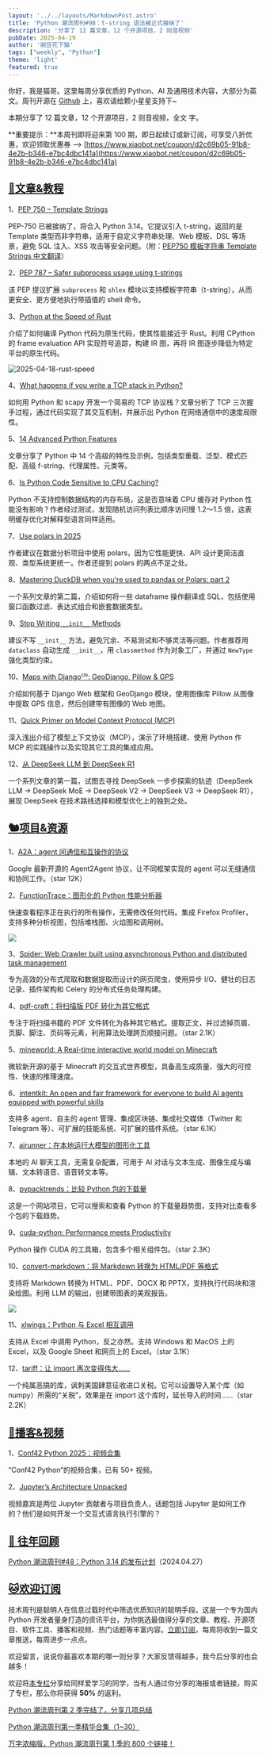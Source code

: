 ```yaml
---
layout: '../../layouts/MarkdownPost.astro'
title: 'Python 潮流周刊#98：t-string 语法被正式接纳了'
description: '分享了 12 篇文章，12 个开源项目，2 则音视频'
pubDate: 2025-04-19
author: '豌豆花下猫'
tags: ["weekly", "Python"] 
theme: 'light'
featured: true
---
```


你好，我是猫哥。这里每周分享优质的 Python、AI 及通用技术内容，大部分为英文。周刊开源在 [Github](https://github.com/chinesehuazhou/python-weekly) 上，喜欢请给颗小星星支持下~

本期分享了 12 篇文章，12 个开源项目，2 则音视频，全文  字。

**重要提示：**本周刊即将迎来第 100 期，即日起续订或新订阅，可享受八折优惠，欢迎领取优惠券 --> [https://www.xiaobot.net/coupon/d2c69b05-91b8-4e2b-b346-e7bc4dbc141a](https://www.xiaobot.net/coupon/d2c69b05-91b8-4e2b-b346-e7bc4dbc141a)

## [🦄文章&教程](https://xiaobot.net/p/python_weekly)

1、[PEP 750 – Template Strings](https://peps.python.org/pep-0750)

PEP-750 已被接纳了，将合入 Python 3.14。它提议引入 t-string，返回的是 Template 类型而非字符串，适用于自定义字符串处理、Web 模板、DSL 等场景，避免 SQL 注入、XSS 攻击等安全问题。（附：[PEP750 模板字符串 Template Strings 中文翻译](https://www.cnblogs.com/hiyms/p/-/python-pep750-cn)）

2、[PEP 787 – Safer subprocess usage using t-strings](https://peps.python.org/pep-0787/)

该 PEP 提议扩展 `subprocess` 和 `shlex` 模块以支持模板字符串（t-string），从而更安全、更方便地执行带插值的 shell 命令。

3、[Python at the Speed of Rust](https://blog.fxn.ai/python-at-the-speed-of-rust/)

介绍了如何编译 Python 代码为原生代码，使其性能接近于 Rust。利用 CPython 的 frame evaluation API 实现符号追踪，构建 IR 图，再将 IR 图逐步降低为特定平台的原生代码。

![2025-04-18-rust-speed](/Users/wandou/Documents/周刊/ebook/season4/img/2025-04-18-rust-speed.png)

4、[What happens if you write a TCP stack in Python?](https://jvns.ca/blog/2014/08/12/what-happens-if-you-write-a-tcp-stack-in-python/)

如何用 Python 和 scapy 开发一个简易的 TCP 协议栈？文章分析了 TCP 三次握手过程，通过代码实现了其交互机制，并展示出 Python 在网络通信中的速度局限性。

5、[14 Advanced Python Features](https://blog.edward-li.com/tech/advanced-python-features)

文章分享了 Python 中 14 个高级的特性及示例，包括类型重载、泛型、模式匹配、高级 f-string、代理属性、元类等。

6、[Is Python Code Sensitive to CPU Caching?](https://lukasatkinson.de/2024/python-cpu-caching/)

Python 不支持控制数据结构的内存布局，这是否意味着 CPU 缓存对 Python 性能没有影响？作者经过测试，发现随机访问列表比顺序访问慢 1.2～1.5 倍，这表明缓存优化对解释型语言同样适用。

7、[Use polars in 2025](https://lrt.one/posts/use-polars-in-2025/)

作者建议在数据分析项目中使用 polars，因为它性能更快、API 设计更简洁直观、类型系统更统一。作者还提到 polars 的两点不足之处。

8、[Mastering DuckDB when you're used to pandas or Polars: part 2](https://labs.quansight.org/blog/duckdb-when-used-to-frames_part2)

一个系列文章的第二篇，介绍如何将一些 dataframe 操作翻译成 SQL，包括使用窗口函数过滤、表达式组合和嵌套数据类型。

9、[Stop Writing `__init__` Methods](https://blog.glyph.im/2025/04/stop-writing-init-methods.html)

建议不写 `__init__` 方法，避免冗余、不易测试和不够灵活等问题。作者推荐用 `dataclass` 自动生成 `__init__`，用 `classmethod` 作为对象工厂，并通过 `NewType` 强化类型约束。

10、[Maps with Django⁽³⁾: GeoDjango, Pillow & GPS](https://www.paulox.net/2025/04/11/maps-with-django-part-3-geodjango-pillow-and-gps/)

介绍如何基于 Django Web 框架和 GeoDjango 模块，使用图像库 Pillow 从图像中提取 GPS 信息，然后创建带有图像的 Web 地图。

11、[Quick Primer on Model Context Protocol (MCP)](https://www.polarsparc.com/xhtml/MCP.html)

深入浅出介绍了模型上下文协议（MCP），演示了环境搭建、使用 Python 作 MCP 的实践操作以及实现其它工具的集成应用。

12、[从 DeepSeek LLM 到 DeepSeek R1](https://oilbeater.com/2025/03/14/deepseek-from-llm-to-r1/)

一个系列文章的第一篇，试图去寻找 DeepSeek 一步步探索的轨迹（DeepSeek LLM -> DeepSeek MoE -> DeepSeek V2 -> DeepSeek V3 -> DeepSeek R1），展现 DeepSeek 在技术路线选择和模型优化上的独到之处。

## [🐿️项目&资源](https://xiaobot.net/p/python_weekly)

1、[A2A：agent 间通信和互操作的协议](https://github.com/google/A2A)

Google 最新开源的 Agent2Agent 协议，让不同框架实现的 agent 可以无缝通信和协同工作。（star 12K）

2、[FunctionTrace：图形化的 Python 性能分析器](https://gitlab.com/mbryant/functiontrace)

快速查看程序正在执行的所有操作，无需修改任何代码。集成 Firefox Profiler，支持多种分析视图，包括堆栈图、火焰图和调用树。

![](https://img.pythoncat.top/2025-04-18-FunctionTrace.png)

3、[Spider: Web Crawler built using asynchronous Python and distributed task management](https://github.com/roshanlam/Spider)

专为高效的分布式爬取和数据提取而设计的网页爬虫，使用异步 I/O、健壮的日志记录、插件架构和 Celery 的分布式任务处理构建。

4、[pdf-craft：将扫描版 PDF 转化为其它格式](https://github.com/oomol-lab/pdf-craft)

专注于将扫描书籍的 PDF 文件转化为各种其它格式。提取正文，并过滤掉页眉、页脚、脚注、页码等元素，利用算法处理跨页顺接问题。（star 2.1K）

5、[mineworld: A Real-time interactive world model on Minecraft](https://github.com/microsoft/mineworld)

微软新开源的基于 Minecraft 的交互式世界模型，具备高生成质量、强大的可控性、快速的推理速度。

6、[intentkit: An open and fair framework for everyone to build AI agents equipped with powerful skills](https://github.com/crestalnetwork/intentkit)

支持多 agent、自主的 agent 管理、集成区块链、集成社交媒体（Twitter 和 Telegram 等）、可扩展的技能系统、可扩展的插件系统。（star 6.1K）

7、[airunner：在本地运行大模型的图形化工具](https://github.com/capsize-games/airunner)

本地的 AI 聊天工具，无需复杂配置，可用于 AI 对话与文本生成、图像生成与编辑、文本转语音、语音转文本等。

8、[pypacktrends：比较 Python 包的下载量](https://github.com/TylerHillery/pypacktrends)

这是一个网站项目，它可以搜索和查看 Python 的下载量趋势图，支持对比查看多个包的下载趋势。

9、[cuda-python: Performance meets Productivity](https://github.com/NVIDIA/cuda-python)

Python 操作 CUDA 的工具箱，包含多个相关组件包。（star 2.3K）

10、[convert-markdown：将 Markdown 转换为 HTML/PDF 等格式](https://github.com/dgo8/convert-markdown)

支持将 Markdown 转换为 HTML、PDF、DOCX 和 PPTX，支持执行代码块和渲染绘图。利用 LLM 的输出，创建带图表的美观报告。

![](https://img.pythoncat.top/2025-04-18-markdown.png)

11、[xlwings：Python 与 Excel 相互调用](https://github.com/xlwings/xlwings)

支持从 Excel 中调用 Python，反之亦然。支持 Windows 和 MacOS 上的 Excel，以及 Google Sheet 和网页上的 Excel。（star 3.1K）

12、[tariff：让 import 再次变得伟大……](https://github.com/hxu296/tariff/tree/main)

一个纯属恶搞的库，讽刺美国肆意征收进口关税。它可以设置导入某个库（如 numpy）所需的“关税”，效果是在 import 这个库时，延长导入的时间……（star 2.2K）

## [🐢播客&视频](https://xiaobot.net/p/python_weekly)

1、[Conf42 Python 2025：视频合集](https://www.youtube.com/playlist?list=PLIuxSyKxlQrBo176Is4wP2F6UCB0yEkWO)

“Conf42 Python”的视频合集，已有 50+ 视频。

2、[Jupyter’s Architecture Unpacked](https://www.youtube.com/watch?v=_-zhMzwpSOQ)

视频嘉宾是两位 Jupyter 贡献者与项目负责人，话题包括 Jupyter 是如何工作的？他们是如何开发一个交互式语言执行引擎的？

## [🐧 往年回顾](https://xiaobot.net/p/python_weekly)

[Python 潮流周刊#48：Python 3.14 的发布计划](https://pythoncat.top/posts/2024-04-27-weekly)（2024.04.27）

## [🐱欢迎订阅](https://xiaobot.net/p/python_weekly)

技术周刊是聪明人在信息过载时代中筛选优质知识的聪明手段。这是一个专为国内 Python 开发者量身打造的资讯平台，为你挑选最值得分享的文章、教程、开源项目、软件工具、播客和视频、热门话题等丰富内容。[立即订阅](https://xiaobot.net/p/python_weekly)，每周将收到一篇文章推送，每周进步一点点。

欢迎留言，说说你最喜欢本期的哪一则分享？大家反馈得越多，我今后分享的也会越多！

欢迎将[本专栏](https://xiaobot.net/p/python_weekly)分享给同样爱学习的同学，当有人通过你分享的海报或者链接，购买了专栏，那么你将获得 **50%** 的返利。

[Python 潮流周刊第 2 季完结了，分享几项总结](https://pythoncat.top/posts/2024-07-14-iweekly)

[Python 潮流周刊第一季精华合集（1~30）](https://pythoncat.top/posts/2023-12-11-weekly)

[万字浓缩版，Python 潮流周刊第 1 季的 800 个链接！](https://xiaobot.net/post/78c3d645-86fa-4bd8-8eac-46fb192a339e)